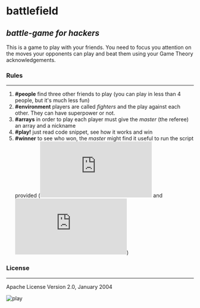 # battlefield

*battle-game for hackers*
---

This is a game to play with your friends. You need to focus you attention on the moves your opponents can play and beat them using your Game Theory acknowledgements.

### Rules
---
1. **#people** find three other friends to play (you can play in less than 4 people, but it's much less fun)
2. **#environment** players are called *fighters* and the play against each other. They can have superpower or not.
3. **#arrays** in order to play each player must give the *master* (the referee) an array and a nickname
4. **#play!** just read code snippet, see how it works and win
5. **#winner** to see who won, the *master* might find it useful to run the script provided (![python](https://github.com/sirfoga/battlefield/blob/master/battlefield.py "python") and ![javascript](https://github.com/sirfoga/battlefield/blob/master/battlefield.js "javascript"))

### License
----
Apache License Version 2.0, January 2004


![play](https://github.com/sirfoga/battlefield/blob/master/play.png "play")
